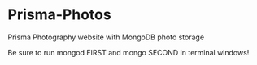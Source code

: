 # Prisma-Photos
Prisma Photography website with MongoDB photo storage

Be sure to run mongod FIRST and mongo SECOND in terminal windows!
